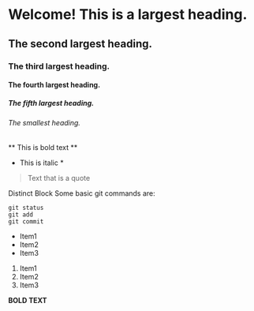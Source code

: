 # Welcome! This is a largest heading.

## The second largest heading. 

### The third largest heading.

#### The fourth largest heading.

##### The fifth largest heading.

###### The smallest heading.

** This is bold text **
* This is italic *

> Text that is a quote

Distinct Block
Some basic git commands are:
```
git status
git add
git commit
```

- Item1
- Item2
- Item3

1. Item1
2. Item2
3. Item3

**BOLD TEXT**
